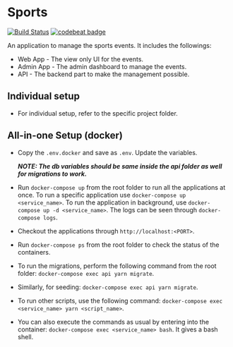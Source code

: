# Sports

[![Build Status](https://travis-ci.org/leapfrogtechnology/sports.svg?branch=master)](https://travis-ci.org/leapfrogtechnology/sports) [![codebeat badge](https://codebeat.co/badges/6b922467-0143-4179-8797-34ced7fd4728)](https://codebeat.co/projects/github-com-leapfrogtechnology-sports-dev-5fb55e9c-0db5-46f0-af9a-4d1a3f038925)

An application to manage the sports events. It includes the followings:

* Web App - The view only UI for the events.
* Admin App - The admin dashboard to manage the events.
* API - The backend part to make the management possible.

## Individual setup

* For individual setup, refer to the specific project folder.

## All-in-one Setup (docker)

* Copy the `.env.docker` and save as `.env`. Update the variables.

  **_NOTE: The db variables should be same inside the api folder as well for migrations to work._**

* Run `docker-compose up` from the root folder to run all the applications at once. To run a specific application use `docker-compose up <service_name>`. To run the application in background, use `docker-compose up -d <service_name>`. The logs can be seen through `docker-compose logs`.

* Checkout the applications through `http://localhost:<PORT>`.

* Run `docker-compose ps` from the root folder to check the status of the containers.

* To run the migrations, perform the following command from the root folder: `docker-compose exec api yarn migrate`.

* Similarly, for seeding: `docker-compose exec api yarn migrate`.

* To run other scripts, use the following command: `docker-compose exec <service_name> yarn <script_name>`.

* You can also execute the commands as usual by entering into the container: `docker-compose exec <service_name> bash`. It gives a bash shell.
